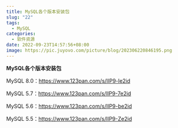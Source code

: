 ```yaml
---
title: MySQL各个版本安装包
slug: "22"
tags:
  - MySQL
categories:
  - 软件资源
date: 2022-09-23T14:57:56+08:00
image: https://pic.juyovo.com/picture/blog/202306220846195.png
---
```


**MySQL各个版本安装包**

MySQL 8.0：https://www.123pan.com/s/lIP9-le2id

MySQL 5.7：https://www.123pan.com/s/lIP9-7e2id

MySQL 5.6：https://www.123pan.com/s/lIP9-be2id

MySQL 5.5：https://www.123pan.com/s/lIP9-Ze2id
